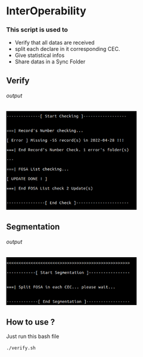 # InterOperability

### This script is used to

<ul>
    <li>Verify that all datas are received</li>
    <li>split each declare in it corresponding CEC.</li>
    <li>Give statistical infos</li>
    <li>Share datas in a Sync Folder</li>
</ul>

## Verify <h6>output</h6>

<img src="verify.png" alt='verify_output' width="350px" heigh="400px">

## Segmentation <h6>output</h6>

<img src="split.png" alt='split_output' width="350px" heigh="400px">

## How to use ?

Just run this bash file

```
./verify.sh 
```
